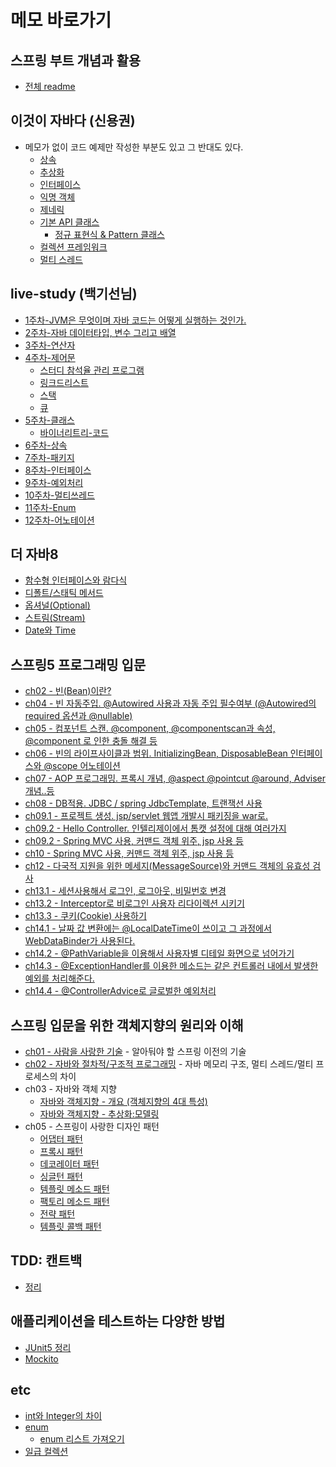 
# 메모 바로가기

## 스프링 부트 개념과 활용
- [전체 readme](https://github.com/soongjamm/java-study/tree/whiteship-spring-boot-lecture/src/whiteship_spring_boot)

## 이것이 자바다 (신용권)
- 메모가 없이 코드 예제만 작성한 부분도 있고 그 반대도 있다.
    - [상속](https://github.com/soongjamm/this-is-the-java/blob/master/src/this_is_the_java/inheritance)
    - [추상화](https://github.com/soongjamm/this-is-the-java/blob/master/src/this_is_the_java/inheritance/abstraction)
    - [인터페이스](https://github.com/soongjamm/this-is-the-java/blob/master/src/this_is_the_java/Interface)
    - [익명 객체](https://github.com/soongjamm/this-is-the-java/blob/master/src/this_is_the_java/nestedClassAndInterface)
    - [제네릭](https://github.com/soongjamm/this-is-the-java/blob/master/src/this_is_the_java/generic)
    - [기본 API 클래스](https://github.com/soongjamm/this-is-the-java/blob/master/src/this_is_the_java/javaAPI)
        - [정규 표현식 & Pattern 클래스](https://github.com/soongjamm/this-is-the-java/blob/master/src/this_is_the_java/javaAPI/RegExp)
    - [컬렉션 프레임워크](https://github.com/soongjamm/this-is-the-java/blob/master/src/this_is_the_java/collection)
    - [멀티 스레드](https://github.com/soongjamm/this-is-the-java/blob/master/src/this_is_the_java/multiThread)
 
## live-study (백기선님)
- [1주차-JVM은 무엇이며 자바 코드는 어떻게 실행하는 것인가.](https://soongjamm.tistory.com/95)
- [2주차-자바 데이터타입, 변수 그리고 배열](https://soongjamm.tistory.com/97)
- [3주차-연산자](https://soongjamm.tistory.com/100)
- [4주차-제어문](https://soongjamm.tistory.com/110)
    - [스터디 참석율 관리 프로그램](https://github.com/soongjamm/live-study-participant-checker)
    - [링크드리스트](https://soongjamm.tistory.com/107)
    - [스택](https://soongjamm.tistory.com/108)
    - [큐](https://soongjamm.tistory.com/109)
- [5주차-클래스](https://soongjamm.tistory.com/111)
    - [바이너리트리-코드](https://github.com/soongjamm/java-study/commit/f02dd27c9f7fe3c4b03075e8624da217d20ad0fb)
- [6주차-상속](https://soongjamm.tistory.com/117)
- [7주차-패키지](https://soongjamm.tistory.com/118)
- [8주차-인터페이스](https://soongjamm.tistory.com/119)
- [9주차-예외처리](https://soongjamm.tistory.com/124)
- [10주차-멀티쓰레드](https://soongjamm.tistory.com/128)
- [11주차-Enum](https://github.com/soongjamm/java-study/tree/master/src/live_study/src/main/java/week11)
- [12주차-어노테이션](https://github.com/soongjamm/java-study/tree/master/src/live_study/src/main/java/week12)

## 더 자바8
- [함수형 인터페이스와 람다식](https://github.com/soongjamm/java-study/tree/master/src/java8/functional_interface_and_lambda)
- [디폴트/스태틱 메서드](https://github.com/soongjamm/java-study/tree/master/src/java8/interface_change)
- [옵셔널(Optional)](https://github.com/soongjamm/java-study/tree/master/src/java8/optional)
- [스트림(Stream)](https://github.com/soongjamm/java-study/tree/master/src/java8/stream)
- [Date와 Time](https://github.com/soongjamm/java-study/tree/master/src/java8/date_time)

## 스프링5 프로그래밍 입문
- [ch02 - 빈(Bean)이란?]()
- [ch04 - 빈 자동주입. @Autowired 사용과 자동 주입 필수여부 (@Autowired의 required 옵션과 @nullable)](https://github.com/soongjamm/java-study/commit/79c80c192720ab31f3b4f9dac4cce13e312d7c0e)
- [ch05 - 컴포넌트 스캔. @component, @componentscan과 속성, @component 로 인한 충돌 해결 등](https://github.com/soongjamm/java-study/commit/5734f525707db7df7227b13ddc1a9ef05ca4bf79)
- [ch06 - 빈의 라이프사이클과 범위. InitializingBean, DisposableBean 인터페이스와 @scope 어노테이션](https://github.com/soongjamm/java-study/commit/af8497fef1fbf47cbb2874f9df693e51bb87e17b)
- [ch07 - AOP 프로그래밍. 프록시 개념, @aspect @pointcut @around, Adviser 개념..등](https://github.com/soongjamm/java-study/commit/0db728af434149bf20dea13c65d07d6035019614)
- [ch08 - DB적용. JDBC / spring JdbcTemplate, 트랜잭선 사용](https://github.com/soongjamm/java-study/commit/368887d162bb02657f2ee84fd0858c0a774472cf)
- [ch09.1 - 프로젝트 생성. jsp/servlet 웹앱 개발시 패키징을 war로.](https://github.com/soongjamm/java-study/commit/f2d278ca8acb79b2a7e4dfced93f4924473b16c6)
- [ch09.2 - Hello Controller. 인텔리제이에서 톰캣 설정에 대해 여러가지](https://github.com/soongjamm/java-study/commit/4a627f9baff738d494c02b2d1021d60bc5f23ab4)
- [ch09.2 - Spring MVC 사용, 커맨드 객체 위주, jsp 사용 등](https://github.com/soongjamm/java-study/commit/6e141ffc1234c6d473447f1337d25c723211ad09)
- [ch10 -  Spring MVC 사용, 커맨드 객체 위주, jsp 사용 등](https://github.com/soongjamm/java-study/commit/6e141ffc1234c6d473447f1337d25c723211ad09)
- [ch12 -  다국적 지원을 위한 메세지(MessageSource)와 커맨드 객체의 유효성 검사](https://github.com/soongjamm/java-study/commit/e74d188bc1f0d42076de51c25301869a19a8eb92)
- [ch13.1 -  세션사용해서 로그인, 로그아웃, 비밀번호 변경](https://github.com/soongjamm/java-study/commit/7d7cb28cf1a38069843ed28a0aef935ddb25de47)
- [ch13.2 -  Interceptor로 비로그인 사용자 리다이렉션 시키기](https://github.com/soongjamm/java-study/commit/d38b759188a3e3cfb108988f80de8ff3a7a42abb)
- [ch13.3 -  쿠키(Cookie) 사용하기](https://github.com/soongjamm/java-study/commit/0a77b1bb42431715c96826f1b3df45eed57605bd)
- [ch14.1 -  날짜 값 변환에는 @LocalDateTime이 쓰이고 그 과정에서 WebDataBinder가 사용된다.](https://github.com/soongjamm/java-study/commit/846d036419a859b969a9152ab4c80f15c8353533)
- [ch14.2 -  @PathVariable을 이용해서 사용자별 디테일 화면으로 넘어가기](https://github.com/soongjamm/java-study/commit/7b2d74c65b3b3ac4f06076e3e4db6677ca61c0b5)
- [ch14.3 -   @ExceptionHandler를 이용한 메소드는 같은 컨트롤러 내에서 발생한 예외를 처리해준다.](https://github.com/soongjamm/java-study/commit/b27b333b20ffb723c7e1843cf6a46805b819b9f5)
- [ch14.4 -  @ControllerAdvice로 글로벌한 예외처리](https://github.com/soongjamm/java-study/commit/51d97bad53232b2b57b90fd94f1cee354ceed490)


## 스프링 입문을 위한 객체지향의 원리와 이해
- [ch01 - 사람을 사랑한 기술](https://github.com/soongjamm/java-study/tree/master/src/oop/principlesAndUnderstanding/ch01) - 알아둬야 할 스프링 이전의 기술
- [ch02 - 자바와 절차적/구조적 프로그래밍](https://github.com/soongjamm/java-study/tree/master/src/oop/principlesAndUnderstanding/ch02) - 자바 메모리 구조, 멀티 스레드/멀티 프로세스의 차이
- ch03 - 자바와 객체 지향
    - [자바와 객체지향 - 개요 (객체지향의 4대 특성)](https://soongjamm.tistory.com/98)
    - [자바와 객체지향 - 추상화:모델링](https://soongjamm.tistory.com/101)
- ch05 - 스프링이 사랑한 디자인 패턴
    - [어댑터 패턴](src/oop/principlesAndUnderstanding/src/main/java/ch06/adapter_pattern/)
    - [프록시 패턴](https://soongjamm.tistory.com/112)
    - [데코레이터 패턴](https://soongjamm.tistory.com/114)
    - [싱글턴 패턴](https://soongjamm.tistory.com/113)
    - [템플릿 메소드 패턴]()
    - [팩토리 메소드 패턴]()
    - [전략 패턴](https://soongjamm.tistory.com/115)
    - [템플릿 콜백 패턴](https://soongjamm.tistory.com/116)


## TDD: 캔트백
- [정리](https://github.com/soongjamm/java-study/tree/master/src/test_driven_development_by_example)

## 애플리케이션을 테스트하는 다양한 방법
- [JUnit5 정리](https://github.com/soongjamm/java-study/tree/master/src/whiteship_test_code)
- [Mockito](https://github.com/soongjamm/java-study/blob/master/src/whiteship_test_code/src/test/java/com/example/test_code/StudyServiceTest.java)
       
## etc
- [int와 Integer의 차이](https://soongjamm.tistory.com/120)
- [enum](https://github.com/soongjamm/this-is-the-java/blob/master/src/etc/enums)
    - [enum 리스트 가져오기](https://github.com/soongjamm/this-is-the-java/blob/master/src/etc/enums/enumExample)
- [일급 컬렉션](https://github.com/soongjamm/this-is-the-java/blob/master/src/etc/first_class_collection)
